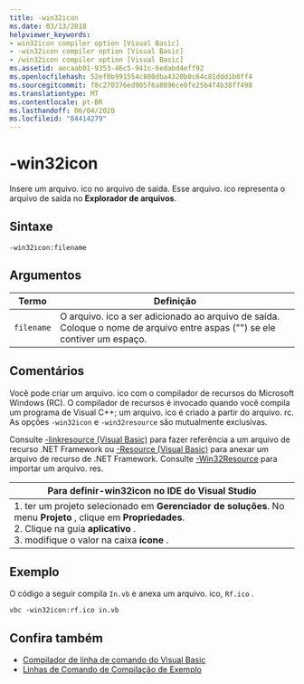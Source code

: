 ```yaml
---
title: -win32icon
ms.date: 03/13/2018
helpviewer_keywords:
- win32icon compiler option [Visual Basic]
- -win32icon compiler option [Visual Basic]
- /win32icon compiler option [Visual Basic]
ms.assetid: aecaab01-9353-46c5-941c-6edabd4eff92
ms.openlocfilehash: 52ef0b991554c800dba4320b0c64c81ddd1b0ff4
ms.sourcegitcommit: f8c270376ed905f6a8896ce0fe25b4f4b38ff498
ms.translationtype: MT
ms.contentlocale: pt-BR
ms.lasthandoff: 06/04/2020
ms.locfileid: "84414279"
---
```

# <a name="-win32icon"></a>-win32icon
Insere um arquivo. ico no arquivo de saída. Esse arquivo. ico representa o arquivo de saída no **Explorador de arquivos**.  
  
## <a name="syntax"></a>Sintaxe  
  
```console  
-win32icon:filename  
```  
  
## <a name="arguments"></a>Argumentos  
  
|Termo|Definição|  
|---|---|  
|`filename`|O arquivo. ico a ser adicionado ao arquivo de saída. Coloque o nome de arquivo entre aspas ("") se ele contiver um espaço.|  
  
## <a name="remarks"></a>Comentários  
 Você pode criar um arquivo. ico com o compilador de recursos do Microsoft Windows (RC). O compilador de recursos é invocado quando você compila um programa de Visual C++; um arquivo. ico é criado a partir do arquivo. rc. As opções `-win32icon` e `-win32resource` são mutualmente exclusivas.  
  
 Consulte [-linkresource (Visual Basic)](linkresource.md) para fazer referência a um arquivo de recurso .NET Framework ou [-Resource (Visual Basic)](resource.md) para anexar um arquivo de recurso de .NET Framework. Consulte [-Win32Resource](win32resource.md) para importar um arquivo. res.  
  
|Para definir-win32icon no IDE do Visual Studio|  
|---|  
|1. ter um projeto selecionado em **Gerenciador de soluções**. No menu **Projeto** , clique em **Propriedades**. <br />2. Clique na guia **aplicativo** .<br />3. modifique o valor na caixa **ícone** .|  
  
## <a name="example"></a>Exemplo  
 O código a seguir compila `In.vb` e anexa um arquivo. ico, `Rf.ico` .  
  
```console
vbc -win32icon:rf.ico in.vb  
```  
  
## <a name="see-also"></a>Confira também

- [Compilador de linha de comando do Visual Basic](index.md)
- [Linhas de Comando de Compilação de Exemplo](sample-compilation-command-lines.md)
